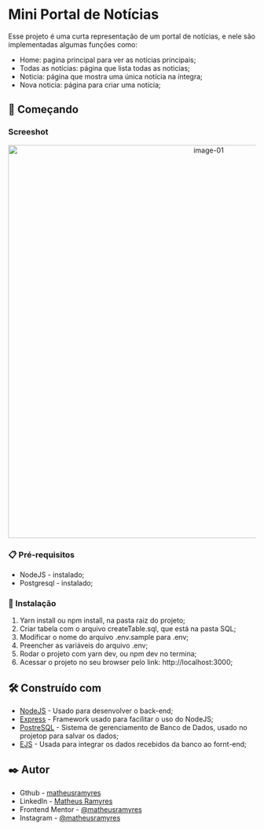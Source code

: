 # Mini Portal de Notícias

Esse projeto é uma curta representação de um portal de notícias, e nele são implementadas algumas funções como: 
- Home: pagina principal para ver as notícias principais;
- Todas as notícias: página que lista todas as noticias;
- Noticia: página que mostra uma única notícia na íntegra;
- Nova noticia: página para criar uma notícia;

## 🚀 Começando

### Screeshot

<div align="center">
    <img src="https://i.ibb.co/dGGB5wB/page.gif" width="800" alt="image-01" />
</div>


### 📋 Pré-requisitos

- NodeJS - instalado;
- Postgresql - instalado;

### 🔧 Instalação

1. Yarn install ou npm install, na pasta raiz do projeto;
2. Criar tabela com o arquivo createTable.sql, que está na pasta SQL;
3. Modificar o nome do arquivo .env.sample para .env;
4. Preencher as variáveis do arquivo .env;
5. Rodar o projeto com yarn dev, ou npm dev no termina;
6. Acessar o projeto no seu browser pelo link: http://localhost:3000;

## 🛠️ Construído com

* [NodeJS](https://nodejs.org/en/) - Usado para desenvolver o back-end;
* [Express](https://expressjs.com/pt-br/) - Framework usado para facilitar o uso do NodeJS;
* [PostreSQL](https://www.postgresql.org/) - Sistema de gerenciamento de Banco de Dados, usado no projetop para salvar os dados;
* [EJS](https://ejs.co/) - Usada para integrar os dados recebidos da banco ao fornt-end;

## ✒️ Autor

- Gthub - [matheusramyres](https://github.com/matheusramyres/)
- LinkedIn - [Matheus Ramyres](https://www.linkedin.com/in/matheus-ramyres-dev)
- Frontend Mentor - [@matheusramyres](https://www.frontendmentor.io/profile/matheusramyres)
- Instagram - [@matheusramyres](https://www.twitter.com/yourusername)

